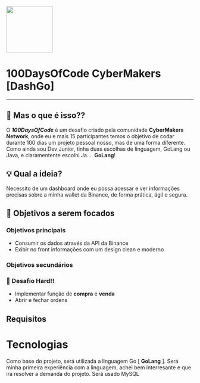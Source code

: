 <img src="https://cdn.icon-icons.com/icons2/1603/PNG/512/computer-laptop-user-developer-programer_108610.png" width="125px" />

# 100DaysOfCode CyberMakers [DashGo]
---

## 🤔 Mas o que é isso??

O ***100DaysOfCode*** é um desafio criado pela comunidade **CyberMakers Network**, onde eu e mais 15 participantes temos o objetivo de codar durante 100 dias um projeto pessoal nosso, mas de uma forma diferente. Como ainda sou Dev Junior, tinha duas escolhas de linguagem, GoLang ou Java, e claramentente escolhi Ja.... <b>GoLang</b>!

## 💡 Qual a ideia?

Necessito de um dashboard onde eu possa acessar e ver informações precisas sobre a minha wallet da Binance, de forma prática, ágil e segura.


## 👀 Objetivos a serem focados

### Objetivos principais

- Consumir os dados através da API da Binance
- Exibir no front informações com um design clean e moderno

### Objetivos secundários

### 👾 Desafio Hard!!

- Implementar função de **compra** e **venda**
- Abrir e fechar ordens

## Requisitos

# Tecnologias

Como base do projeto, será utilizada a linguagem Go [ **GoLang** ]. Será minha primeira experiência com a linguagem, achei bem interresante e que irá resolver a demanda do projeto.
Será usado MySQL 
